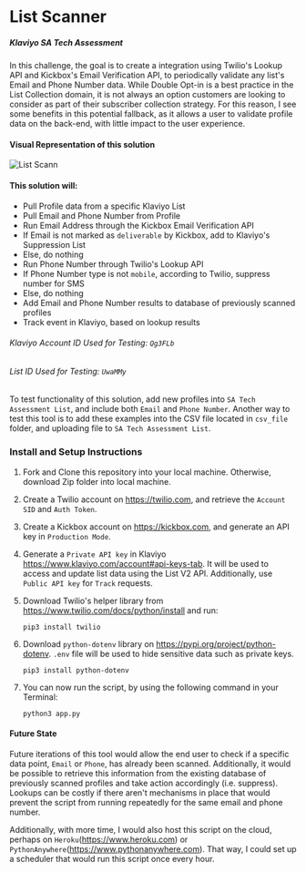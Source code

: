 # List Scanner 
##### Klaviyo SA Tech Assessment

In this challenge, the goal is to create a integration using Twilio's Lookup API and Kickbox's Email Verification API, to periodically validate any list's Email and Phone Number data. While Double Opt-in is a best practice in the List Collection domain, it is not always an option customers are looking to consider as part of their subscriber collection strategy. For this reason, I see some benefits in this potential fallback, as it allows a user to validate profile data on the back-end, with little impact to the user experience.

#### Visual Representation of this solution
![List Scann](https://user-images.githubusercontent.com/84048784/189366623-5314108f-4675-4113-bd0c-338bd4c98f05.jpg)

#### This solution will:
- Pull Profile data from a specific Klaviyo List
- Pull Email and Phone Number from Profile
- Run Email Address through the Kickbox Email Verification API
- If Email is not marked as `deliverable` by Kickbox, add to Klaviyo's Suppression List
- Else, do nothing
- Run Phone Number through Twilio's Lookup API
- If Phone Number type is not `mobile`, according to Twilio, suppress number for SMS
- Else, do nothing
- Add Email and Phone Number results to database of previously scanned profiles
- Track event in Klaviyo, based on lookup results

###### Klaviyo Account ID Used for Testing: `Qg3FLb`
###### List ID Used for Testing: `UwaMMy`

To test functionality of this solution, add new profiles into `SA Tech Assessment List`, and include both `Email` and `Phone Number`. Another way to test this tool is to add these examples into the CSV file located in `csv_file` folder, and uploading file to `SA Tech Assessment List`.

### Install and Setup Instructions

1. Fork and Clone this repository into your local machine. Otherwise, download Zip folder into local machine.

2. Create a Twilio account on https://twilio.com, and retrieve the `Account SID` and `Auth Token`. 

3. Create a Kickbox account on https://kickbox.com, and generate an API key in `Production Mode`. 

4. Generate a `Private API key` in Klaviyo https://www.klaviyo.com/account#api-keys-tab. It will be used to access and update list data using the List V2      API. Additionally, use `Public API key` for `Track` requests.

5. Download Twilio's helper library from https://www.twilio.com/docs/python/install and run:
   ```
   pip3 install twilio
   ```
6. Download `python-dotenv` library on https://pypi.org/project/python-dotenv. `.env` file will be used to hide sensitive data such as private keys.
   ```
   pip3 install python-dotenv
   ```
7. You can now run the script, by using the following command in your Terminal:
   ```
   python3 app.py
   ```

#### Future State
Future iterations of this tool would allow the end user to check if a specific data point, `Email` or `Phone`, has already been scanned. Additionally, it would be possible to retrieve this information from the existing database of previously scanned profiles and take action accordingly (i.e. suppress). Lookups can be costly if there aren't mechanisms in place that would prevent the script from running repeatedly for the same email and phone number.

Additionally, with more time, I would also host this script on the cloud, perhaps on `Heroku`(https://www.heroku.com) or `PythonAnywhere`(https://www.pythonanywhere.com). That way, I could set up a scheduler that would run this script once every hour. 



   
